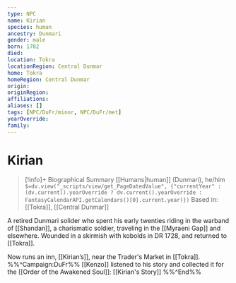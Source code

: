 ```yaml
---
type: NPC
name: Kirian
species: human
ancestry: Dunmari
gender: male
born: 1702
died: 
location: Tokra
locationRegion: Central Dunmar
home: Tokra
homeRegion: Central Dunmar
origin:
originRegion:
affiliations: 
aliases: []
tags: [NPC/DuFr/minor, NPC/DuFr/met]
yearOverride: 
family:
---
```

# Kirian
>[!info]+ Biographical Summary
>[[Humans|human]] (Dunmari), he/him
>`$=dv.view("_scripts/view/get_PageDatedValue", {"currentYear" : (dv.current().yearOverride ? dv.current().yearOverride : FantasyCalendarAPI.getCalendars()[0].current.year)})`
>Based in: [[Tokra]], [[Central Dunmar]]

A retired Dunmari solider who spent his early twenties riding in the warband of [[Shandan]], a charismatic soldier, traveling in the [[Myraeni Gap]] and elsewhere. Wounded in a skirmish with kobolds in DR 1728, and returned to [[Tokra]]. 

Now runs an inn, [[Kirian’s]], near the Trader's Market in [[Tokra]]. 
%%^Campaign:DuFr%%
[[Kenzo]] listened to his story and collected it for the [[Order of the Awakened Soul]]: [[Kirian's Story]]
%%^End%%
